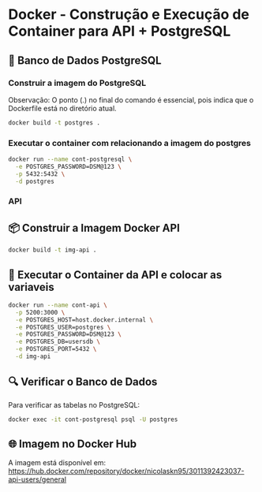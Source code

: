 # Docker - Construção e Execução de Container para API + PostgreSQL

## 🐘 Banco de Dados PostgreSQL

### Construir a imagem do PostgreSQL
  Observação: O ponto (.) no final do comando é essencial, pois indica que o Dockerfile está no diretório atual.
```bash
docker build -t postgres .
```

### Executar o container com relacionando a imagem do postgres

```bash
docker run --name cont-postgresql \
  -e POSTGRES_PASSWORD=DSM@123 \
  -p 5432:5432 \
  -d postgres
```

### API

## 📦 Construir a Imagem Docker API

```bash
docker build -t img-api .
```

## 🚀 Executar o Container da API e colocar as variaveis

```bash
docker run --name cont-api \
  -p 5200:3000 \
  -e POSTGRES_HOST=host.docker.internal \
  -e POSTGRES_USER=postgres \
  -e POSTGRES_PASSWORD=DSM@123 \
  -e POSTGRES_DB=usersdb \
  -e POSTGRES_PORT=5432 \
  -d img-api
```

## 🔍 Verificar o Banco de Dados
Para verificar as tabelas no PostgreSQL:

```bash
docker exec -it cont-postgresql psql -U postgres
```

## 🌐 Imagem no Docker Hub
A imagem está disponível em:
https://hub.docker.com/repository/docker/nicolaskn95/3011392423037-api-users/general
